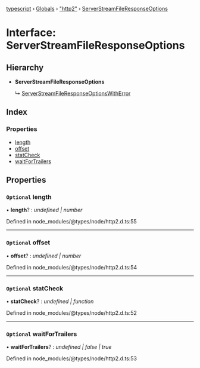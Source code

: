 [typescript](../README.md) › [Globals](../globals.md) › ["http2"](../modules/_http2_.md) › [ServerStreamFileResponseOptions](_http2_.serverstreamfileresponseoptions.md)

# Interface: ServerStreamFileResponseOptions

## Hierarchy

* **ServerStreamFileResponseOptions**

  ↳ [ServerStreamFileResponseOptionsWithError](_http2_.serverstreamfileresponseoptionswitherror.md)

## Index

### Properties

* [length](_http2_.serverstreamfileresponseoptions.md#optional-length)
* [offset](_http2_.serverstreamfileresponseoptions.md#optional-offset)
* [statCheck](_http2_.serverstreamfileresponseoptions.md#optional-statcheck)
* [waitForTrailers](_http2_.serverstreamfileresponseoptions.md#optional-waitfortrailers)

## Properties

### `Optional` length

• **length**? : *undefined | number*

Defined in node_modules/@types/node/http2.d.ts:55

___

### `Optional` offset

• **offset**? : *undefined | number*

Defined in node_modules/@types/node/http2.d.ts:54

___

### `Optional` statCheck

• **statCheck**? : *undefined | function*

Defined in node_modules/@types/node/http2.d.ts:52

___

### `Optional` waitForTrailers

• **waitForTrailers**? : *undefined | false | true*

Defined in node_modules/@types/node/http2.d.ts:53
